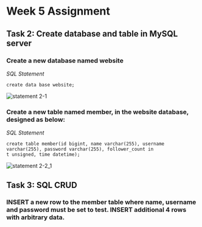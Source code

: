 # Week 5 Assignment

## Task 2: Create database and table in MySQL server
### Create a new database named website
*SQL Statement*  

```mysql
create data base website;
```  

![statement 2-1](/images/statement_2-1.png)  

### Create a new table named member, in the website database, designed as below:
*SQL Statement*  

```mysql
create table member(id bigint, name varchar(255), username varchar(255), password varchar(255), follower_count in
t unsigned, time datetime);
```  

![statement 2-2_1](/images/statement_2-2_1.png)


## Task 3: SQL CRUD
### INSERT a new row to the member table where name, username and password must be set to test. INSERT additional 4 rows with arbitrary data.
